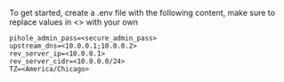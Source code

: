 To get started, create a .env file with the following content, make sure to replace values in <> with your own

    pihole_admin_pass=<secure_admin_pass> 
    upstream_dns=<10.0.0.1;10.0.0.2>
    rev_server_ip=<10.0.0.1>
    rev_server_cidr=<10.0.0.0/24>
    TZ=<America/Chicago>
